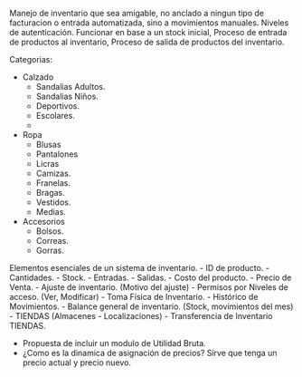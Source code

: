 Manejo de inventario que sea amigable, no anclado a ningun tipo de facturacion o entrada automatizada, sino a movimientos manuales.
Niveles de autenticación.
Funcionar en base a un stock inicial,
Proceso de entrada de productos al inventario,
Proceso de salida de productos del inventario.

Categorias:

- Calzado
  - Sandalias Adultos.
  - Sandalias Niños.
  - Deportivos.
  - Escolares.
  -
- Ropa
  - Blusas
  - Pantalones
  - Licras
  - Camizas.
  - Franelas.
  - Bragas.
  - Vestidos.
  - Medias.
- Accesorios
  - Bolsos.
  - Correas.
  - Gorras.

Elementos esenciales de un sistema de inventario. - ID de producto. - Cantidades. - Stock. - Entradas. - Salidas. - Costo del producto. - Precio de Venta. - Ajuste de inventario. (Motivo del ajuste) - Permisos por Niveles de acceso. (Ver, Modificar) - Toma Física de Inventario. - Histórico de Movimientos. - Balance general de inventario. (Stock, movimientos del mes) - TIENDAS (Almacenes - Localizaciones) - Transferencia de Inventario TIENDAS.

- Propuesta de incluir un modulo de Utilidad Bruta.
- ¿Como es la dinamica de asignación de precios? Sirve que tenga un precio actual y precio nuevo.

